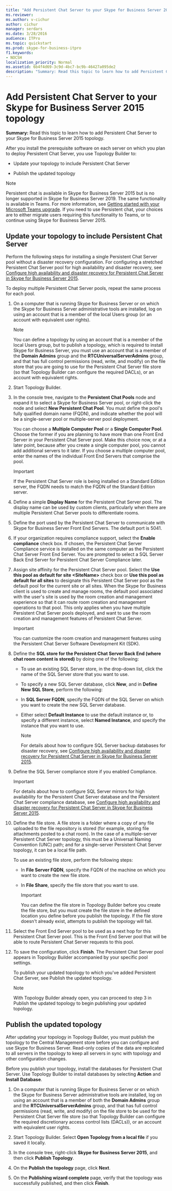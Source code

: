 ```yaml
---
title: "Add Persistent Chat Server to your Skype for Business Server 2015 topology"
ms.reviewer: 
ms.author: v-cichur
author: cichur
manager: serdars
ms.date: 3/28/2016
audience: ITPro
ms.topic: quickstart
ms.prod: skype-for-business-itpro
f1.keywords:
- NOCSH
localization_priority: Normal
ms.assetid: 6b4f4d69-3c9d-4bc7-bc9b-46427a095de2
description: "Summary: Read this topic to learn how to add Persistent Chat Server to your Skype for Business Server 2015 topology."
---
```


# Add Persistent Chat Server to your Skype for Business Server 2015 topology
 
**Summary:** Read this topic to learn how to add Persistent Chat Server to your Skype for Business Server 2015 topology.
  
After you install the prerequisite software on each server on which you plan to deploy Persistent Chat Server, you use Topology Builder to: 
  
- Update your topology to include Persistent Chat Server
    
- Publish the updated topology
    
> [!NOTE] 
> Persistent chat is available in Skype for Business Server 2015 but is no longer supported in Skype for Business Server 2019. The same functionality is available in Teams. For more information, see [Getting started with your Microsoft Teams upgrade](/microsoftteams/upgrade-start-here). If you need to use Persistent chat, your choices are to either migrate users requiring this functionality to Teams, or to continue using Skype for Business Server 2015. 

## Update your topology to include Persistent Chat Server

Perform the following steps for installing a single Persistent Chat Server pool without a disaster recovery configuration. For configuring a stretched Persistent Chat Server pool for high availability and disaster recovery, see [Configure high availability and disaster recovery for Persistent Chat Server in Skype for Business Server 2015](../../deploy/deploy-high-availability-and-disaster-recovery/configure-hadr-for-persistent-chat.md).
  
To deploy multiple Persistent Chat Server pools, repeat the same process for each pool.
  
1. On a computer that is running Skype for Business Server or on which the Skype for Business Server administrative tools are installed, log on using an account that is a member of the local Users group (or an account with equivalent user rights).
    
    > [!NOTE]
    > You can define a topology by using an account that is a member of the local Users group, but to publish a topology, which is required to install Skype for Business Server, you must use an account that is a member of the **Domain Admins** group and the **RTCUniversalServerAdmins** group, and that has full control permissions (read, write, and modify) on the file store that you are going to use for the Persistent Chat Server file store (so that Topology Builder can configure the required DACLs), or an account with equivalent rights.
  
2. Start Topology Builder.
    
3. In the console tree, navigate to the **Persistent Chat Pools** node and expand it to select a Skype for Business Server pool, or right-click the node and select **New Persistent Chat Pool**. You must define the pool's fully qualified domain name (FQDN), and indicate whether the pool will be a single-server pool or multiple-server pool deployment.
    
    You can choose a **Multiple Computer Pool** or a **Single Computer Pool**. Choose the former if you are planning to have more than one Front End Server in your Persistent Chat Server pool. Make this choice now, or at a later point, because after you create a single computer pool, you cannot add additional servers to it later. If you choose a multiple computer pool, enter the names of the individual Front End Servers that comprise the pool.
    
    > [!IMPORTANT]
    > If the Persistent Chat Server role is being installed on a Standard Edition server, the FQDN needs to match the FQDN of the Standard Edition server. 
  
4. Define a simple **Display Name** for the Persistent Chat Server pool. The display name can be used by custom clients, particularly when there are multiple Persistent Chat Server pools to differentiate rooms.
    
5. Define the port used by the Persistent Chat Server to communicate with Skype for Business Server Front End Servers. The default port is 5041.
    
6. If your organization requires compliance support, select the **Enable compliance** check box. If chosen, the Persistent Chat Server Compliance service is installed on the same computer as the Persistent Chat Server Front End Server. You are prompted to select a SQL Server Back End Server for Persistent Chat Server Compliance later.
    
7. Assign site affinity for the Persistent Chat Server pool. Select the **Use this pool as default for site \<SiteName\>** check box or **Use this pool as default for all sites** to designate this Persistent Chat Server pool as the default pool for the current site or all sites. When the Skype for Business client is used to create and manage rooms, the default pool associated with the user's site is used by the room creation and management experience so that it can route room creation and management operations to that pool. This only applies when you have multiple Persistent Chat Server pools deployed, and want to use the room creation and management features of Persistent Chat Server.
    
    > [!IMPORTANT]
    > You can customize the room creation and management features using the Persistent Chat Server Software Development Kit (SDK). 
  
8. Define the **SQL store for the Persistent Chat Server Back End (where chat room content is stored)** by doing one of the following:
    
   - To use an existing SQL Server store, in the drop-down list, click the name of the SQL Server store that you want to use.
    
   - To specify a new SQL Server database, click **New**, and in **Define New SQL Store**, perform the following:
    
   - In **SQL Server FQDN**, specify the FQDN of the SQL Server on which you want to create the new SQL Server database.
    
   - Either select **Default Instance** to use the default instance or, to specify a different instance, select **Named Instance**, and specify the instance that you want to use.
    
     > [!NOTE]
     > For details about how to configure SQL Server backup databases for disaster recovery, see [Configure high availability and disaster recovery for Persistent Chat Server in Skype for Business Server 2015](../../deploy/deploy-high-availability-and-disaster-recovery/configure-hadr-for-persistent-chat.md). 
  
9. Define the SQL Server compliance store if you enabled Compliance.
    
    > [!IMPORTANT]
    > For details about how to configure SQL Server mirrors for high availability for the Persistent Chat Server database and the Persistent Chat Server compliance database, see [Configure high availability and disaster recovery for Persistent Chat Server in Skype for Business Server 2015](../../deploy/deploy-high-availability-and-disaster-recovery/configure-hadr-for-persistent-chat.md). 
  
10. Define the file store. A file store is a folder where a copy of any file uploaded to the file repository is stored (for example, storing file attachments posted to a chat room). In the case of a multiple-server Persistent Chat Server topology, this must be a Universal Naming Convention (UNC) path; and for a single-server Persistent Chat Server topology, it can be a local file path.
    
    To use an existing file store, perform the following steps:
    
    - In **File Server FQDN**, specify the FQDN of the machine on which you want to create the new file store.
    
    - In **File Share**, specify the file store that you want to use.
    
      > [!IMPORTANT]
      > You can define the file store in Topology Builder before you create the file store, but you must create the file store in the defined location you define before you publish the topology. If the file store doesn't already exist, attempts to publish the topology will fail. 
  
11. Select the Front End Server pool to be used as a next hop for this Persistent Chat Server pool. This is the Front End Server pool that will be able to route Persistent Chat Server requests to this pool.
    
12. To save the configuration, click **Finish**. The Persistent Chat Server pool appears in Topology Builder accompanied by your specific pool settings.
    
    To publish your updated topology to which you've added Persistent Chat Server, see Publish the updated topology.
    
    > [!NOTE]
    > With Topology Builder already open, you can proceed to step 3 in Publish the updated topology to begin publishing your updated topology. 
  
## Publish the updated topology
<a name="BKMK_PublishTopology"> </a>

After updating your topology in Topology Builder, you must publish the topology to the Central Management store before you can configure and use Skype for Business Server. Read-only copies of the data are replicated to all servers in the topology to keep all servers in sync with topology and other configuration changes.
  
Before you publish your topology, install the databases for Persistent Chat Server. Use Topology Builder to install databases by selecting **Action** and **Install Database**.
  
1. On a computer that is running Skype for Business Server or on which the Skype for Business Server administrative tools are installed, log on using an account that is a member of both the **Domain Admins** group and the **RTCUniversalServerAdmins** group, and that has full control permissions (read, write, and modify) on the file store to be used for the Persistent Chat Server file store (so that Topology Builder can configure the required discretionary access control lists (DACLs)), or an account with equivalent user rights.
    
2. Start Topology Builder. Select **Open Topology from a local file** if you saved it locally.
    
3. In the console tree, right-click **Skype for Business Server 2015**, and then click **Publish Topology**.
    
4. On the **Publish the topology** page, click **Next**.
    
5. On the **Publishing wizard complete** page, verify that the topology was successfully published, and then click **Finish**.
    


